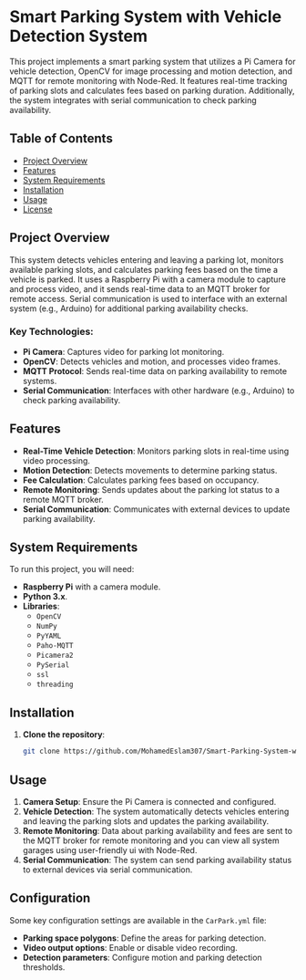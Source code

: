 # Smart Parking System with Vehicle Detection System

This project implements a smart parking system that utilizes a Pi Camera for vehicle detection, OpenCV for image processing and motion detection, and MQTT for remote monitoring with Node-Red. It features real-time tracking of parking slots and calculates fees based on parking duration. Additionally, the system integrates with serial communication to check parking availability.

## Table of Contents

- [Project Overview](#project-overview)
- [Features](#features)
- [System Requirements](#system-requirements)
- [Installation](#installation)
- [Usage](#usage)
- [License](#license)

## Project Overview

This system detects vehicles entering and leaving a parking lot, monitors available parking slots, and calculates parking fees based on the time a vehicle is parked. It uses a Raspberry Pi with a camera module to capture and process video, and it sends real-time data to an MQTT broker for remote access. Serial communication is used to interface with an external system (e.g., Arduino) for additional parking availability checks.

### Key Technologies:
- **Pi Camera**: Captures video for parking lot monitoring.
- **OpenCV**: Detects vehicles and motion, and processes video frames.
- **MQTT Protocol**: Sends real-time data on parking availability to remote systems.
- **Serial Communication**: Interfaces with other hardware (e.g., Arduino) to check parking availability.

## Features

- **Real-Time Vehicle Detection**: Monitors parking slots in real-time using video processing.
- **Motion Detection**: Detects movements to determine parking status.
- **Fee Calculation**: Calculates parking fees based on occupancy.
- **Remote Monitoring**: Sends updates about the parking lot status to a remote MQTT broker.
- **Serial Communication**: Communicates with external devices to update parking availability.

## System Requirements

To run this project, you will need:
- **Raspberry Pi** with a camera module.
- **Python 3.x**.
- **Libraries**:
  - `OpenCV`
  - `NumPy`
  - `PyYAML`
  - `Paho-MQTT`
  - `Picamera2`
  - `PySerial`
  - `ssl`
  - `threading`

## Installation

1. **Clone the repository**:
    ```bash
    git clone https://github.com/MohamedEslam307/Smart-Parking-System-with-Vehicle-Detection-System.git
    ```


## Usage

1. **Camera Setup**: Ensure the Pi Camera is connected and configured.
2. **Vehicle Detection**: The system automatically detects vehicles entering and leaving the parking slots and updates the parking availability.
3. **Remote Monitoring**: Data about parking availability and fees are sent to the MQTT broker for remote monitoring and you can view all system garages using user-friendly ui with Node-Red.
4. **Serial Communication**: The system can send parking availability status to external devices via serial communication.

## Configuration

Some key configuration settings are available in the `CarPark.yml` file:
- **Parking space polygons**: Define the areas for parking detection.
- **Video output options**: Enable or disable video recording.
- **Detection parameters**: Configure motion and parking detection thresholds.

